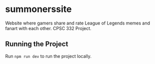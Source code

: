 # summonerssite

Website where gamers share and rate League of Legends memes and fanart with each other. CPSC 332 Project.

## Running the Project

Run `npm run dev` to run the project locally.
